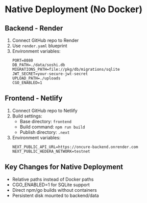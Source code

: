 # Native Deployment (No Docker)

## Backend - Render
1. Connect GitHub repo to Render
2. Use `render.yaml` blueprint
3. Environment variables:
   ```
   PORT=8080
   DB_PATH=./data/soshi.db
   MIGRATIONS_PATH=file://pkg/db/migrations/sqlite
   JWT_SECRET=your-secure-jwt-secret
   UPLOAD_PATH=./uploads
   CGO_ENABLED=1
   ```

## Frontend - Netlify
1. Connect GitHub repo to Netlify
2. Build settings:
   - Base directory: `frontend`
   - Build command: `npm run build`
   - Publish directory: `.next`
3. Environment variables:
   ```
   NEXT_PUBLIC_API_URL=https://oncure-backend.onrender.com
   NEXT_PUBLIC_HEDERA_NETWORK=testnet
   ```

## Key Changes for Native Deployment
- Relative paths instead of Docker paths
- CGO_ENABLED=1 for SQLite support
- Direct npm/go builds without containers
- Persistent disk mounted to backend/data